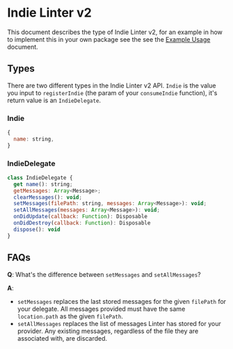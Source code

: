 # Indie Linter v2

This document describes the type of Indie Linter v2, for an example in how to implement this in your own package see the see the [Example Usage](../examples/indie-linter-v2.md) document.

## Types

There are two different types in the Indie Linter v2 API. `Indie` is the value you input to `registerIndie` (the param of your `consumeIndie` function), it's return value is an `IndieDelegate`.

### Indie

```js
{
  name: string,
}
```

### IndieDelegate

```js
class IndieDelegate {
  get name(): string;
  getMessages: Array<Message>;
  clearMessages(): void;
  setMessages(filePath: string, messages: Array<Message>): void;
  setAllMessages(messages: Array<Message>): void;
  onDidUpdate(callback: Function): Disposable
  onDidDestroy(callback: Function): Disposable
  dispose(): void
}
```

## FAQs

**Q**: What's the difference between `setMessages` and `setAllMessages`?

**A**:

* `setMessages` replaces the last stored messages for the given `filePath` for your delegate. All messages provided must have the same `location.path` as the given `filePath`.
* `setAllMessages` replaces the list of messages Linter has stored for your provider. Any existing messages, regardless of the file they are associated with, are discarded.
